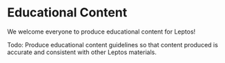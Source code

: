 # Educational Content

We welcome everyone to produce educational content for Leptos!

Todo: Produce educational content guidelines so that content produced is accurate and 
consistent with other Leptos materials.